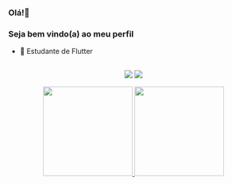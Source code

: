 ### Olá!👋
### Seja bem vindo(a) ao meu perfil




- 🌱 Estudante de Flutter


##

<div align="center"> 
 
  <a href = "mailto:victor123toma@gmail.com"><img src="https://img.shields.io/badge/-Gmail-%23333?style=for-the-badge&logo=gmail&logoColor=white" target="_blank"></a>
  <a href="linkedin.com/in/victor-toma-64403b191/" target="_blank"><img src="https://img.shields.io/badge/-LinkedIn-%230077B5?style=for-the-badge&logo=linkedin&logoColor=white" target="_blank"></a> 
 
  
</div>



<div align="center">
  <a href="https://github.com/vvctort">
  <img height="180em" src="https://github-readme-stats.vercel.app/api?username=vvctort&show_icons=true&theme=tokyonight&include_all_commits=true&count_private=true"/>
  <img height="180em" src="https://github-readme-stats.vercel.app/api/top-langs/?username=vvctort&layout=compact&langs_count=7&theme=tokyonight"/>
</div>
